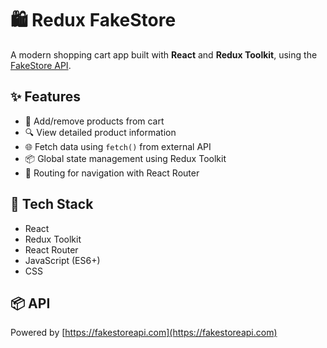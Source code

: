# 🛍️ Redux FakeStore

A modern shopping cart app built with **React** and **Redux Toolkit**, using the [FakeStore API](https://fakestoreapi.com).

## ✨ Features

- 🛒 Add/remove products from cart
- 🔍 View detailed product information
- 🌐 Fetch data using `fetch()` from external API
- 📦 Global state management using Redux Toolkit
- 🔄 Routing for navigation with React Router

## 🚀 Tech Stack

- React
- Redux Toolkit
- React Router
- JavaScript (ES6+)
- CSS

## 📦 API

Powered by [https://fakestoreapi.com](https://fakestoreapi.com)

